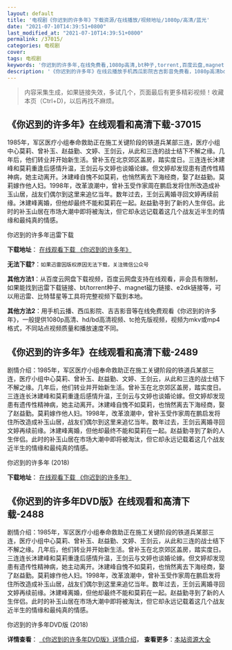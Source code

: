 ```yaml
---
layout: default
title: '电视剧《你迟到的许多年》下载资源/在线播放/视频地址/1080p/高清/蓝光'
date: "2021-07-10T14:39:51+0800"
last_modified_at: "2021-07-10T14:39:51+0800"
permalink: /37015/
categories: 电视剧
cover:
tags: 电视剧
keywords: '你迟到的许多年,在线免费看,1080p高清,bt种子,torrent,百度云盘,magnet,磁力链,迅雷下载资源'
description: '《你迟到的许多年》在线云播放手机西瓜影院吉吉影音免费看，1080p高清bd/hd未删减完整版和tc抢先枪版，mkv/mp4格式，附带bt/torrent种子、magnet/磁力链、百度云盘、网盘资源迅雷下载链接'
---
```


>内容采集生成，如果链接失效，多试几个，页面最后有更多精彩视频！收藏本页（Ctrl+D)，以后再找不麻烦。


## 《你迟到的许多年》在线观看和高清下载-37015

1985年，军区医疗小组奉命救助正在施工关键阶段的铁道兵某部三连，医疗小组中心莫莉、曾补玉、赵益勤、文婷、王剑云，从此和三连的战士结下不解之缘。几年后，他们转业并开始新生活。曾补玉在北京郊区盖房，踏实度日。三连连长沐建峰和莫莉重逢后感情升温，王剑云与文婷也谈婚论嫁。但文婷却发现患有遗传性精神病，她主动离开。沐建峰自愧不如莫莉，也悄然离去下海经商，娶了赵益勤。莫莉嫁作他人妇。1998年，改革浪潮中，曾补玉受作家周在鹏启发将住所改造成补玉山居，战友们偶尔到这里来追忆当年。数年过去，王剑云离婚寻回文婷再续前缘。沐建峰离婚，但他却最终不能和莫莉在一起。赵益勤寻到了新的人生伴侣。此时的补玉山居在市场大潮中即将被淘汰，但它却永远记载着这几个战友近半生的情缘和最纯真的情感。


你迟到的许多年迅雷下载

**下载地址**： [在线观看下载 《你迟到的许多年》](https://www.993dy.com//vod-detail-id-31424.html) 


**无法下载?**：`如果迅雷因版权原因无法下载，关注微信公众号 `

**其他方法1**：从百度云网盘下载视频，百度云网盘支持在线观看，非会员有限制，如果能找到迅雷下载链接、bt/torrent种子、magnet磁力链接、e2dk链接等，可以用迅雷、比特彗星等工具将完整视频下载到本地。

**其他方法2**：用手机云播、西瓜影院、吉吉影音等在线免费观看《你迟到的许多年》，一般提供1080p高清、hd/bd高清视频、tc抢先版视频，视频为mkv或mp4格式，不同站点视频质量和播放速度不同。


## 《你迟到的许多年》在线观看和高清下载-2489

剧情介绍：1985年，军区医疗小组奉命救助正在施工关键阶段的铁道兵某部三连，医疗小组中心莫莉、曾补玉、赵益勤、文婷、王剑云，从此和三连的战士结下不解之缘。几年后，他们转业并开始新生活。曾补玉在北京郊区盖房，踏实度日。三连连长沐建峰和莫莉重逢后感情升温，王剑云与文婷也谈婚论嫁。但文婷却发现患有遗传性精神病，她主动离开。沐建峰自愧不如莫莉，也悄然离去下海经商，娶了赵益勤。莫莉嫁作他人妇。1998年，改革浪潮中，曾补玉受作家周在鹏启发将住所改造成补玉山居，战友们偶尔到这里来追忆当年。数年过去，王剑云离婚寻回文婷再续前缘。沐建峰离婚，但他却最终不能和莫莉在一起。赵益勤寻到了新的人生伴侣。此时的补玉山居在市场大潮中即将被淘汰，但它却永远记载着这几个战友近半生的情缘和最纯真的情感。


你迟到的许多年 (2018)

**下载地址**： [在线观看下载 《你迟到的许多年》](https://www.btbtdy.me/btdy/dy13634.html) 


## 《你迟到的许多年DVD版》在线观看和高清下载-2488

剧情介绍：1985年，军区医疗小组奉命救助正在施工关键阶段的铁道兵某部三连，医疗小组中心莫莉、曾补玉、赵益勤、文婷、王剑云，从此和三连的战士结下不解之缘。几年后，他们转业并开始新生活。曾补玉在北京郊区盖房，踏实度日。三连连长沐建峰和莫莉重逢后感情升温，王剑云与文婷也谈婚论嫁。但文婷却发现患有遗传性精神病，她主动离开。沐建峰自愧不如莫莉，也悄然离去下海经商，娶了赵益勤。莫莉嫁作他人妇。1998年，改革浪潮中，曾补玉受作家周在鹏启发将住所改造成补玉山居，战友们偶尔到这里来追忆当年。数年过去，王剑云离婚寻回文婷再续前缘。沐建峰离婚，但他却最终不能和莫莉在一起。赵益勤寻到了新的人生伴侣。此时的补玉山居在市场大潮中即将被淘汰，但它却永远记载着这几个战友近半生的情缘和最纯真的情感。


你迟到的许多年DVD版 (2018)

**详情查看**： [《你迟到的许多年DVD版》详情介绍](/movie/2488/)， **查看更多**：[本站资源大全](/movie/t/all/)

